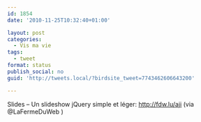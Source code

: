 ```yaml
---
id: 1854
date: '2010-11-25T10:32:40+01:00'

layout: post
categories:
  - Vis ma vie
tags:
  - tweet
format: status
publish_social: no
guid: 'http://tweets.local/?birdsite_tweet=7743462606643200'

---
```


Slides – Un slideshow jQuery simple et léger: http://fdw.lu/aji (via @LaFermeDuWeb )